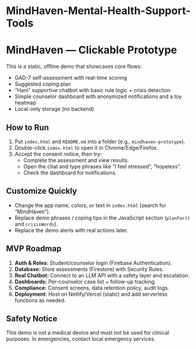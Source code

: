 # MindHaven-Mental-Health-Support-Tools
# MindHaven — Clickable Prototype

This is a static, offline demo that showcases core flows:
- GAD-7 self-assessment with real-time scoring
- Suggested coping plan
- “Hani” supportive chatbot with basic rule logic + crisis detection
- Simple counselor dashboard with anonymized notifications and a toy heatmap
- Local-only storage (no backend)

## How to Run
1. Put `index.html` and `README.md` into a folder (e.g., `mindhaven-prototype`).
2. Double-click `index.html` to open it in Chrome/Edge/Firefox.
3. Accept the consent notice, then try:
   - Complete the assessment and view results.
   - Open the chat and type phrases like “I feel stressed”, “hopeless”.
   - Check the dashboard for notifications.

## Customize Quickly
- Change the app name, colors, or text in `index.html` (search for “MindHaven”).
- Replace demo phrases / coping tips in the JavaScript section (`planFor()` and `crisisWords`).
- Replace the demo alerts with real actions later.

## MVP Roadmap
1. **Auth & Roles:** Student/counselor login (Firebase Authentication).
2. **Database:** Store assessments (Firestore) with Security Rules.
3. **Real Chatbot:** Connect to an LLM API with a safety layer and escalation.
4. **Dashboards:** Per-counselor case list + follow-up tracking.
5. **Compliance:** Consent screens, data retention policy, audit logs.
6. **Deployment:** Host on Netlify/Vercel (static) and add serverless functions as needed.

## Safety Notice
This demo is not a medical device and must not be used for clinical purposes. In emergencies, contact local emergency services.
